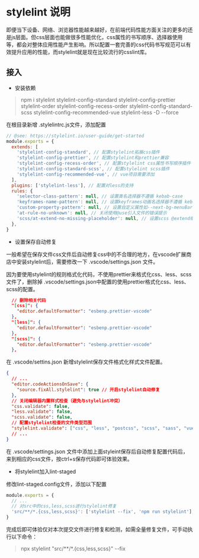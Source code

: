 # stylelint 说明

即便当下设备、网络、浏览器性能越来越好，在前端代码性能方面关注的更多的还是js层面。但css层面也能做很多性能优化，css属性的书写顺序、选择器使用等，都会对整体应用性能产生影响。所以配置一套完善的css代码书写规范可以有效提升应用的性能，而stylelint就是现在比较流行的csslint库。

## 接入

- 安装依赖

> npm i stylelint stylelint-config-standard stylelint-config-prettier stylelint-order stylelint-config-recess-order stylelint-config-standard-scss stylelint-config-recommended-vue stylelint-less -D --force

在根目录新增 .stylelintrc.js文件，添加配置

```javascript
// @see: https://stylelint.io/user-guide/get-started
module.exports = {
  extends: [
    'stylelint-config-standard', // 配置stylelint拓展css插件
    'stylelint-config-prettier', // 配置stylelint和prettier兼容
    'stylelint-config-recess-order', // 配置stylelint css属性书写顺序插件
    'stylelint-config-standard-scss', // 配置stylelint scss插件
    'stylelint-config-recommended-vue', // vue项目需要添加
  ],
  plugins: ['stylelint-less'], // 配置对less的支持
  rules: {
    'selector-class-pattern': null, // 设置类名选择器不遵循 kebab-case
    'keyframes-name-pattern': null, // 设置keyframes动画名选择器不遵循 kebab-case
    'custom-property-pattern': null, // 设置自定义属性如--next-bg-menuBar不遵循 kebab-case
    'at-rule-no-unknown': null, // 关闭使用@use引入文件的错误提示
    'scss/at-extend-no-missing-placeholder': null, // 设置scss @extend继承错误提示
  },
}
```

- 设置保存自动修复

一般希望在保存文件css文件后自动修复css中的不合理的地方，在vscode扩展商店中安装stylelint后，需要修改一下 .vscode/settings.json 文件。

因为要使用stylelint的规则格式化代码，不使用prettier来格式化css、less、scss文件了，删除掉 .vscode/settings.json中配置的使用prettier格式化css、less、scss的配置。

```json
  // 删除相关代码
  "[css]": {
    "editor.defaultFormatter": "esbenp.prettier-vscode"
  },
  "[less]": {
    "editor.defaultFormatter": "esbenp.prettier-vscode"
  },
  "[scss]": {
    "editor.defaultFormatter": "esbenp.prettier-vscode"
  },
```

在 .vscode/settins.json 新增stylelint保存文件格式化样式文件配置。

```json
{
  // ...
  "editor.codeActionsOnSave": {
    "source.fixAll.stylelint": true // 开启stylelint自动修复
  },
  // 关闭编辑器内置样式检查（避免与stylelint冲突）
  "css.validate": false,
  "less.validate": false,
  "scss.validate": false,
  // 配置stylelint检查的文件类型范围
  "stylelint.validate": ["css", "less", "postcss", "scss", "sass", "vue"],
  // ...
}
```

在 .vscode/settings.json 文件中添加上面styleint保存后自动修复配置代码后，来到相应的css文件，按ctrl+s保存代码即可体验效果。

- 将stylelint加入lint-staged

修改lint-staged.config文件，添加以下配置

```javascript
module.exports = {
  // ...
  // 对src中的css,less,scss进行stylelint修复
  'src/**/*.{css,less,scss}': ['stylelint --fix', 'npm run stylelint'],
}
```

完成后即可体验仅对本次提交文件进行修复和检测，如需全量修复文件，可手动执行以下命令：

> npx stylelint "src/**/*.{css,less,scss}" --fix
